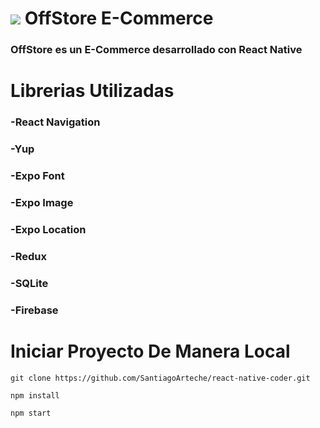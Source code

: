 # ![](https://res.cloudinary.com/santiago-arteche/image/upload/v1689357892/faviconclover_2_czxy1o.png) OffStore E-Commerce

### OffStore es un E-Commerce desarrollado con React Native

# Librerias Utilizadas

### -React Navigation

### -Yup

### -Expo Font

### -Expo Image

### -Expo Location

### -Redux

### -SQLite

### -Firebase

# Iniciar Proyecto De Manera Local

```
git clone https://github.com/SantiagoArteche/react-native-coder.git
```

```
npm install
```

```
npm start
```
